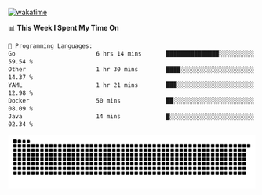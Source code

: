 [![wakatime](https://wakatime.com/badge/user/384f91c6-4eee-411f-8f3b-1b691f58a544.svg)](https://wakatime.com/@384f91c6-4eee-411f-8f3b-1b691f58a544)

<!--START_SECTION:waka-->
📊 **This Week I Spent My Time On** 

```text
💬 Programming Languages: 
Go                       6 hrs 14 mins       ███████████████░░░░░░░░░░   59.54 % 
Other                    1 hr 30 mins        ████░░░░░░░░░░░░░░░░░░░░░   14.37 % 
YAML                     1 hr 21 mins        ███░░░░░░░░░░░░░░░░░░░░░░   12.98 % 
Docker                   50 mins             ██░░░░░░░░░░░░░░░░░░░░░░░   08.09 % 
Java                     14 mins             █░░░░░░░░░░░░░░░░░░░░░░░░   02.34 % 
```


<!--END_SECTION:waka-->

<picture>
  <source media="(prefers-color-scheme: dark)" srcset="https://raw.githubusercontent.com/fuwx295/fuwx295/output/github-contribution-grid-snake-dark.svg">
  <source media="(prefers-color-scheme: light)" srcset="https://raw.githubusercontent.com/fuwx295/fuwx295/output/github-contribution-grid-snake.svg">
  <img alt="github contribution grid snake animation" src="https://raw.githubusercontent.com/fuwx295/fuwx295/output/github-contribution-grid-snake.svg">
</picture>
